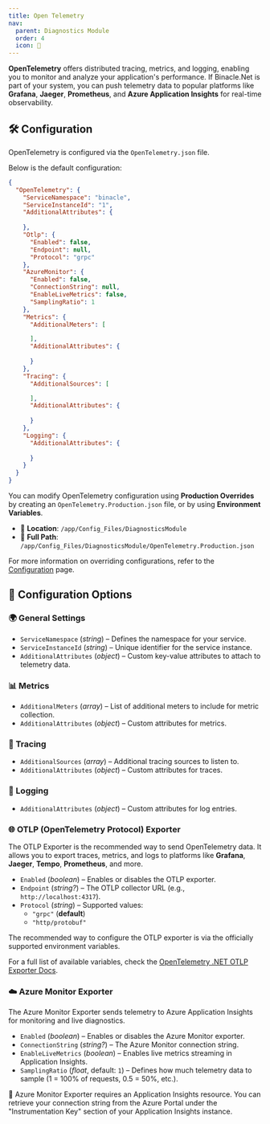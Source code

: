 ```yaml
---
title: Open Telemetry
nav:
  parent: Diagnostics Module
  order: 4
  icon: 📡
---
```


**OpenTelemetry** offers distributed tracing, metrics, and logging, enabling you to monitor and analyze your application's performance. If Binacle.Net is part of your system, you can push telemetry data to popular platforms like **Grafana**, **Jaeger**, **Prometheus**, and **Azure Application Insights** for real-time observability.

## 🛠️ Configuration
OpenTelemetry is configured via the `OpenTelemetry.json` file.

Below is the default configuration:

```json
{
  "OpenTelemetry": {
    "ServiceNamespace": "binacle",
    "ServiceInstanceId": "1",
    "AdditionalAttributes": {
      
    },
    "Otlp": {
      "Enabled": false,
      "Endpoint": null,
      "Protocol": "grpc"
    },
    "AzureMonitor": {
      "Enabled": false,
      "ConnectionString": null,
      "EnableLiveMetrics": false,
      "SamplingRatio": 1
    },
    "Metrics": {
      "AdditionalMeters": [

      ],
      "AdditionalAttributes": {
        
      }
    },
    "Tracing": {
      "AdditionalSources": [

      ],
      "AdditionalAttributes": {
        
      }
    },
    "Logging": {
      "AdditionalAttributes": {
        
      }
    }
  }
}
```

You can modify OpenTelemetry configuration using **Production Overrides** by creating an `OpenTelemetry.Production.json` file, or by using **Environment Variables**.

- 📁 **Location**: `/app/Config_Files/DiagnosticsModule`
- 📌 **Full Path**: `/app/Config_Files/DiagnosticsModule/OpenTelemetry.Production.json`

For more information on overriding configurations, refer to the [Configuration](../../#%EF%B8%8F-overriding-configuration) page.

## 🔧 Configuration Options

### 🌍 General Settings
- `ServiceNamespace` (_string_) – Defines the namespace for your service.
- `ServiceInstanceId` (_string_) – Unique identifier for the service instance.
- `AdditionalAttributes` (_object_) – Custom key-value attributes to attach to telemetry data.
### 📊 Metrics
- `AdditionalMeters` (_array_) – List of additional meters to include for metric collection.
- `AdditionalAttributes` (_object_) – Custom attributes for metrics.
### 🎯 Tracing
- `AdditionalSources` (_array_) – Additional tracing sources to listen to.
- `AdditionalAttributes` (_object_) – Custom attributes for traces.
### 📜 Logging
- `AdditionalAttributes` (_object_) – Custom attributes for log entries.

### 🌐 OTLP (OpenTelemetry Protocol) Exporter
The OTLP Exporter is the recommended way to send OpenTelemetry data. It allows you to export traces, metrics, and logs to platforms like **Grafana**, **Jaeger**, **Tempo**, **Prometheus**, and more.

- `Enabled` (_boolean_) – Enables or disables the OTLP exporter.
- `Endpoint` (_string?_) – The OTLP collector URL (e.g., `http://localhost:4317`).
- `Protocol` (_string_) – Supported values:
    - `"grpc"` (__default__)
    - `"http/protobuf"`

The recommended way to configure the OTLP exporter is via the officially supported environment variables.

For a full list of available variables, check the [OpenTelemetry .NET OTLP Exporter Docs](https://github.com/open-telemetry/opentelemetry-dotnet/blob/main/src/OpenTelemetry.Exporter.OpenTelemetryProtocol/README.md#environment-variables).


### ☁️ Azure Monitor Exporter
The Azure Monitor Exporter sends telemetry to Azure Application Insights for monitoring and live diagnostics.

- `Enabled` (_boolean_) – Enables or disables the Azure Monitor exporter.
- `ConnectionString` (_string?_) – The Azure Monitor connection string.
- `EnableLiveMetrics` (_boolean_) – Enables live metrics streaming in Application Insights.
- `SamplingRatio` (_float_, default: `1`) – Defines how much telemetry data to sample (1 = 100% of requests, 0.5 = 50%, etc.).

🔹 Azure Monitor Exporter requires an Application Insights resource. You can retrieve your connection string from the Azure Portal under the "Instrumentation Key" section of your Application Insights instance.
